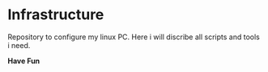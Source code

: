 # Infrastructure

Repository to configure my linux PC. Here i will discribe all scripts and tools i need.

**Have Fun**
